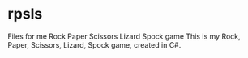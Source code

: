# rpsls
Files for me Rock Paper Scissors Lizard Spock game
This is my Rock, Paper, Scissors, Lizard, Spock game, created in C#.
